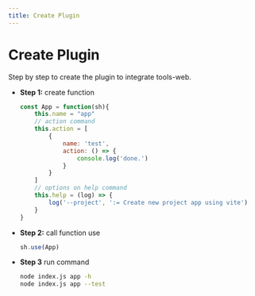```yaml
---
title: Create Plugin
---
```

# Create Plugin
Step by step to create the plugin to integrate tools-web.
- **Step 1:** create function
	```javascript
	const App = function(sh){
		this.name = "app"
		// action command
		this.action = [
			{
				name: 'test',
				action: () => {
					console.log('done.')
				}
			}
		]
		// options on help command
		this.help = (log) => {
			log('--project', ':= Create new project app using vite')
		}
	}
	```
- **Step 2:** call function use
	```javascript
	sh.use(App)
	```
- **Step 3** run command
	```bash
	node index.js app -h
	node index.js app --test
	```